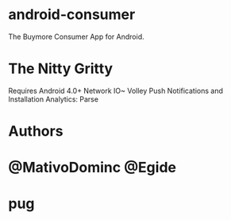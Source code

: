 android-consumer
================

The Buymore Consumer App for Android.

The Nitty Gritty
================
Requires Android 4.0+
Network IO~ Volley
Push Notifications and Installation Analytics: Parse

Authors
===============
@MativoDominc
@Egide
=======
# pug

